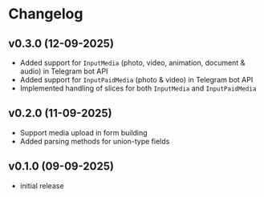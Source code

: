 # Changelog

## v0.3.0 (12-09-2025)

- Added support for `InputMedia` (photo, video, animation, document & audio) in Telegram bot API
- Added support for `InputPaidMedia` (photo & video) in Telegram bot API
- Implemented handling of slices for both `InputMedia` and `InputPaidMedia`

## v0.2.0 (11-09-2025)

- Support media upload in form building
- Added parsing methods for union-type fields

## v0.1.0 (09-09-2025)

- initial release